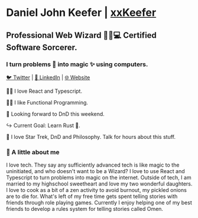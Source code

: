 # Daniel John Keefer | [xxKeefer][website]

## Professional Web Wizard 🧙‍♂️💻 Certified Software Sorcerer.

### I turn problems 🤯 into magic ✨ using computers.

[🐦 Twitter](https://twitter.com/xxKeefer) | [📑 LinkedIn](https://www.linkedin.com/in/xxkeefer/) | [🌐 Website](https://www.keefer.au)

🧙‍♂️ I love React and Typescript.

🧑‍💻 I like Functional Programming.

🐲 Looking forward to DnD this weekend.

↪️ Current Goal: Learn Rust 🦀.

🚀 I love Star Trek, DnD and Philosophy. Talk for hours about this stuff.

### 🧔 A little about me

I love tech. They say any sufficiently advanced tech is like magic to the uninitiated, and who doesn't want to be a Wizard? I love to use React and Typescript to turn problems into magic on the internet. Outside of tech, I am married to my highschool sweetheart and love my two wonderful daughters. I love to cook as a bit of a zen activity to avoid burnout, my pickled onions are to die for. What's left of my free time gets spent telling stories with friends through role playing games. Currently I enjoy helping one of my best friends to develop a rules system for telling stories called Omen.

[website]: https://www.keefer.au
